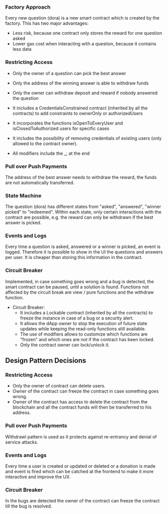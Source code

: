 ### Factory Approach

Every new question (dora) is a new smart contract which is created by the factory. This has two major advantages:
 - Less risk, because one contract only stores the reward for one question asked
 - Lower gas cost when interacting with a question, because it contains less data

### Restricting Access

- Only the owner of a question can pick the best answer
- Only the address of the winning answer is able to withdraw funds
- Only the owner can withdraw deposit and reward if nobody answered the question

- It includes a CredentialsConstrained contract (inherited by all the contracts) to add constraints to ownerOnly or authorizedUsers
- It incorporates the functions isOpenToEveryUser and isClosedToAuthorized users for specific cases
-  It includes the possibility of removing credentials of existing users (only allowed to the contract owner).
-  All modifiers include the _; at the end

### Pull over Push Payments

The address of the best answer needs to withdraw the reward, the funds are not automatically transferred.

### State Machine

The question (dora) has different states from "asked", "answered", "winner picked" to "redeemed". Within each state, only certain interactions with the contract are possible, e.g. the reward can only be withdrawn if the best answer is picked.

### Events and Logs

Every time a question is asked, answered or a winner is picked, an event is logged. Therefore it is possible to show in the UI the questions and answers per user. It is cheaper than storing this information in the contract.


### Circuit Breaker

Implemented, in case something goes wrong and a bug is detected, the smart contract can be paused,
until a solution is found. Functions not affected by the circuit break are view / pure functions and
the withdraw function.

* Circuit Breaker:
    * It includes a Lockable contract (inherited by all the contracts) to freeze the instance in case of a bug or a security alert.
    * It allows the dApp owner to stop the execution of future state updates while keeping the read-only functions still available.
    * The use of modifiers allows to customize which functions are "frozen" and which ones are not if the contract has been locked.
    * Only the contract owner can lock/unlock it.



## Design Pattern Decisions

### Restricting Access
- Only the owner of contract can delete users.
- Owner of the contract can freeze the contract in case something goes wrong.
- Owner of the contract has access to delete the contract from the blockchain and all the contract funds will then be transferred to his address.


### Pull over Push Payments
Withdrawl pattern is used as it protects against re-entrancy and denial of service attacks.


### Events and Logs
Every time a user is created or updated or deleted or a donation is made and event is fired which can be catched at the frontend to make it more interactive and improve the UX.


### Circuit Breaker
In the bugs are detected the owner of the contract can freeze the contract till the bug is resolved.